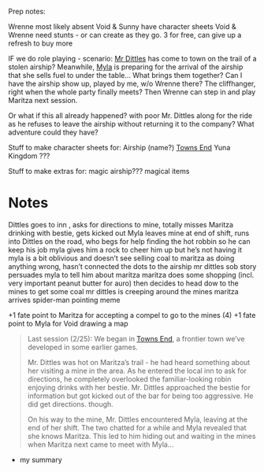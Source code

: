 Prep notes:

Wrenne most likely absent
Void & Sunny have character sheets
Void & Wrenne need stunts - or can create as they go. 3 for free, can give up a refresh to buy more 

IF we do role playing - scenario: [Mr Dittles](Mr.%20Dittles) has come to town on the trail of a stolen airship? Meanwhile, [Myla](../../Player%20Characters/Myla.md) is preparing for the arrival of the airship that she sells fuel to under the table… What brings them together? Can I have the airship show up, played by me, w/o Wrenne there? The cliffhanger, right when the whole party finally meets? Then Wrenne can step in and play Maritza next session.

Or what if this all already happened? with poor Mr. Dittles along for the ride as he refuses to leave the airship without returning it to the company? What adventure could they have?

Stuff to make character sheets for:
Airship (name?)
[Towns End](../../Locations/Yuna%20Highlands/Towns%20End.md) 
Yuna Kingdom
???

Stuff to make extras for:
magic
airship???
magical items

# Notes
Dittles goes to inn , asks for directions to mine, totally misses Maritza drinking with bestie, gets kicked out
Myla leaves mine at end of shift, runs into Dittles on the road, who begs for help finding the hot robbin so he can keep his job
myla gives him a rock to cheer him up but he’s not having it 
myla is a bit oblivious and doesn’t see selling coal to maritza as doing anything wrong, hasn’t connected the dots to the airship 
mr dittles sob story persuades myla to tell him about maritza
maritza does some shopping (incl. very important peanut butter for auro) then decides to head dow to the mines to get some coal
mr dittles is creeping around the mines
maritza arrives 
spider-man pointing meme

+1 fate point to Maritza for accepting a compel to go to the mines (4)
+1 fate point to Myla for Void drawing a map

> Last session (2/25): We began in [Towns End](../../Locations/Yuna%20Highlands/Towns%20End.md), a frontier town we’ve developed in some earlier games.
> 
> Mr. Dittles was hot on Maritza’s trail - he had heard something about her visiting a mine in the area. As he entered the local inn to ask for directions, he completely overlooked the familiar-looking robin enjoying drinks with her bestie. Mr. Dittles approached the bestie for information but got kicked out of the bar for being too aggressive. He did get directions. though.
> 
> On his way to the mine, Mr. Dittles encountered Myla, leaving at the end of her shift. The two chatted for a while and Myla revealed that she knows Maritza. This led to him hiding out and waiting in the mines when Maritza next came to meet with Myla…

- my summary 
